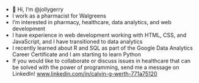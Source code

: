 - 👋 Hi, I’m @jollygerry
- I work as a pharmacist for Walgreens
- I’m interested in pharmacy, healthcare, data analytics, and web development
- I have experience in web development working with HTML, CSS, and JavaScript, and I have transitioned to data analytics
- I recently learned about R and SQL as part of the Google Data Analytics Career Certificate and I am starting to learn Python
- If you would like to collaborate or discuss issues in healthcare that can be solved with the power of programming, send me a message on LinkedIn! www.linkedin.com/in/calvin-g-werth-771a75120

<!---
jollygerry/jollygerry is a ✨ special ✨ repository because its `README.md` (this file) appears on your GitHub profile.
You can click the Preview link to take a look at your changes.
--->
